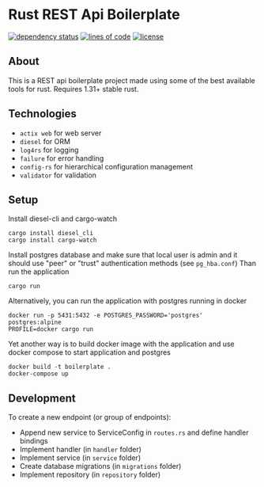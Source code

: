 # Rust REST Api Boilerplate

[![dependency status](https://deps.rs/repo/github/djotanov/rust-rest-boilerplate/status.svg)](https://deps.rs/repo/github/djotanov/rust-rest-boilerplate)
[![lines of code](https://tokei.rs/b1/github/djotanov/rust-rest-boilerplate)](https://github.com/djotanov/rust-rest-boilerplate)
[![license](http://img.shields.io/badge/license-MIT-blue.svg)](https://github.com/djotanov/rust-rest-boilerplate/blob/master/LICENSE)

## About
This is a REST api boilerplate project made using some of the best available tools for rust. Requires 1.31+ stable rust.

## Technologies
- `actix web` for web server
- `diesel` for ORM
- `log4rs` for logging
- `failure` for error handling
- `config-rs` for hierarchical configuration management
- `validator` for validation

## Setup

Install diesel-cli and cargo-watch

    cargo install diesel_cli
    cargo install cargo-watch

Install postgres database and make sure that local user is admin and it should use "peer" or "trust" authentication methods (see `pg_hba.conf`)
Than run the application

    cargo run

Alternatively, you can run the application with postgres running in docker

    docker run -p 5431:5432 -e POSTGRES_PASSWORD='postgres' postgres:alpine
    PROFILE=docker cargo run

Yet another way is to build docker image with the application and use docker compose to start application and postgres

    docker build -t boilerplate .
    docker-compose up

## Development

To create a new endpoint (or group of endpoints):

- Append new service to ServiceConfig in `routes.rs` and define handler bindings
- Implement handler (in `handler` folder)
- Implement service (in `service` folder)
- Create database migrations (in `migrations` folder)
- Implement repository (in `repository` folder)
